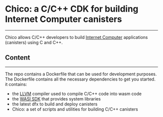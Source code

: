 # Chico: a C/C++ CDK for building Internet Computer canisters
***
Chico allows C/C++ developers to build [Internet Computer](https://internetcomputer.org/) applications (canisters) using C and C++.

## Content
***
The repo contains a Dockerfile that can be used for development purposes. The Dockerfile contains all the necessary dependencies to get you started. it contains:
* the [LLVM](https://llvm.org/) compiler used to compile C/C++ code into wasm code
* the [WASI SDK](https://github.com/WebAssembly/wasi-sdk) that provides system libraries
* the latest dfx to build and deploy canisters
* Chico: a set of scripts and utilities for building C/C++ canisters

